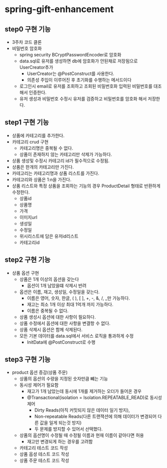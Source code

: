 # spring-gift-enhancement

## step0 구현 기능

- 3주차 코드 클론
- 비밀번호 암호화
  - spring security BCryptPasswordEncoder로 암호화
  - data.sql로 유저를 생성하면 db에 암호화가 안된채로 저장됨으로 UserCreator추가
    - UserCreator는 @PostConstruct를 사용한다.
    - 의존성 주입이 이루어진 후 초기화를 수행하는 메서드이다
  - 로그인시 email로 유저를 조회하고 조회된 비밀번호화 입력된 비밀번호를 대조해서 인증한다.
  - 유저 생성과 비밀번호 수정시 유저를 검증하고 비밀번호를 암호화 해서 저장한다.

## step1 구현 기능
  
- 상품에 카테고리를 추가한다.
- 카테고리 crud 구현
  - 카테고리명은 중복될 수 없다.
  - 상품이 존재하지 않는 카테고리만 삭제가 가능하다.
- 상품 생성및 수정시 카테고리 id가 필수적으로 수정됨.
- 상품은 한개의 카테고리만 가진다.
- 카테고리는 카테고리명과 상품 리스트를 가진다.
- 카테고리와 상품은 1:n을 가진다.
- 상품 리스트와 특정 상품을 조회하는 기능의 경우 ProductDetail 형태로 반환하게 수정한다.
  - 상품id
  - 상품명
  - 가격
  - 이미지url
  - 생성일
  - 수정일
  - 위시리스트에 담은 유저id리스트
  - 카테고리id

## step2 구현 기능

- 상품 옵션 구현
  - 상품은 1개 이상의 옵션을 갖는다
    - 옵션이 1개 남았을떄 삭제시 반려
  - 옵션은 이름, 재고, 생성일, 수정일을 갖는다.
    - 이름은 영어, 숫자, 한글, ( ), [ ], +, -, &, /, _만 가능하다.
    - 재고는 최소 1개 이상 최대 1억개 까지 가능하다.
    - 이름은 중복될 수 없다.
  - 상품 생성시 옵션에 대한 사항이 필요하다.
  - 상품 수정에서 옵션에 대한 사항을 변결항 수 없다.
  - 상품 삭제시 옵션은 함께 삭제된다.
  - 모든 기본 데이터를 data.sql에서 서비스 로직을 통과하게 수정
    - InitData에 @PostConstruct로 수행

## step3 구현 기능

- product 옵션 증감(상품 주문)
  - 상품의 옵션의 수량을 지정된 숫자만큼 뺴는 기능
  - 동시성 제어가 필요함
    - 재고가 1개 남았는데 동시에 1개를 제거하는 오더가 들어온 경우
    - @Transactional(isolation = Isolation.REPEATABLE_READ)로 동시성 제어
      - Dirty Reads(아직 커밋되지 않은 데이터 일기 방지), 
      - Non-repeatable Reads(다른 트랜잭션에 의해 데이터가 변경되어 다른 값을 일게 되는것 방지)
      - 두 문제를 방지할 수 있어서 선택했다.
  - 상품의 옵션명이 수정될 때 수정될 이름과 현재 이름이 같아다면 허용
    - 재고만 변경되게 하는 경우를 고려함
  - 카테고리 테스트 코드 작성
  - 상품 옵셩 테스트 코드 작성
  - 상품 주문 테스트 코드 작성